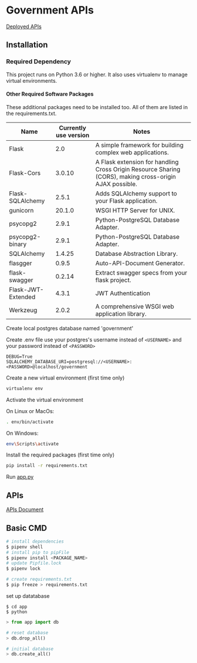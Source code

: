 # Government APIs

[Deployed APIs](https://wcg-apis.herokuapp.com/)

## Installation

### Required Dependency

This project runs on Python 3.6 or higher. It also uses virtualenv to manage virtual environments.

#### Other Required Software Packages

These additional packages need to be installed too. All of them are listed in the requirements.txt.

| Name             | Currently use version | Notes                                                                                                   |
| ---------------- | --------------------- | ------------------------------------------------------------------------------------------------------- |
| Flask            | 2.0                   | A simple framework for building complex web applications.                                               |
| Flask-Cors       | 3.0.10                | A Flask extension for handling Cross Origin Resource Sharing (CORS), making cross-origin AJAX possible. |
| Flask-SQLAlchemy | 2.5.1                 | Adds SQLAlchemy support to your Flask application.                                                      |
| gunicorn         | 20.1.0                | WSGI HTTP Server for UNIX.                                                                              |
| psycopg2         | 2.9.1                 | Python-PostgreSQL Database Adapter.                                                                     |
| psycopg2-binary  | 2.9.1                 | Python-PostgreSQL Database Adapter.                                                                     |
| SQLAlchemy       | 1.4.25                | Database Abstraction Library.                                                                           |
| flasgger         | 0.9.5                 | Auto-API-Document Generator.                                                                            |
| flask-swagger    | 0.2.14                | Extract swagger specs from your flask project.                                                          |
| Flask-JWT-Extended         | 4.3.1                | JWT Authentication                                                                            |
| Werkzeug    | 2.0.2                | A comprehensive WSGI web application library.                                                          |

Create local postgres database named 'government'

Create .env file
use your postgres's username instead of `<USERNAME>` and your password instead of `<PASSWORD>`

```.env
DEBUG=True
SQLALCHEMY_DATABASE_URI=postgresql://<USERNAME>:<PASSWORD>@localhost/government
```

Create a new virtual environment (first time only)

```bash
virtualenv env
```

Activate the virtual environment

On Linux or MacOs:

```bash
. env/bin/activate
```

On Windows:

```bash
env\Scripts\activate
```

Install the required packages (first time only)

```bash
pip install -r requirements.txt
```

Run [app.py](app/app.py)

## APIs

[APIs Document](https://wcg-apis.herokuapp.com/api-doc/)

## Basic CMD

```zsh
# install dependencies
$ pipenv shell
# install pip to pipFile
$ pipenv install <PACKAGE_NAME>
# update Pipfile.lock
$ pipenv lock

# create requirements.txt
$ pip freeze > requirements.txt
```

set up datatabase

```
$ cd app
$ python
```

```python shell
> from app import db

# reset database
> db.drop_all()

# initial database
> db.create_all()
```
